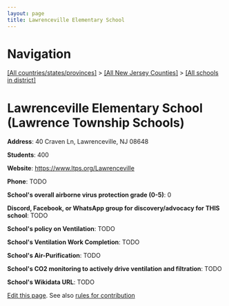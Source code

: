 ```yaml
---
layout: page
title: Lawrenceville Elementary School
---
```

# Navigation

[[All countries/states/provinces]](../../..) > [[All New Jersey Counties]](../..) > [[All schools in district]](..)

# Lawrenceville Elementary School (Lawrence Township Schools)

**Address**: 40 Craven Ln, Lawrenceville, NJ 08648

**Students**: 400

**Website**: https://www.ltps.org/Lawrenceville

**Phone**: TODO

**School's overall airborne virus protection grade (0-5)**: 0

**Discord, Facebook, or WhatsApp group for discovery/advocacy for THIS school**: TODO

**School's policy on Ventilation**: TODO

**School's Ventilation Work Completion**: TODO

**School's Air-Purification**: TODO

**School's CO2 monitoring to actively drive ventilation and filtration**: TODO

**School's Wikidata URL**: TODO


[Edit this page](https://github.com/ventilate-schools/NJ/edit/main/./Lawrence_Township_Schools/Lawrenceville_Elementary_School.md). See also [rules for contribution](../../../contribution-rules/)